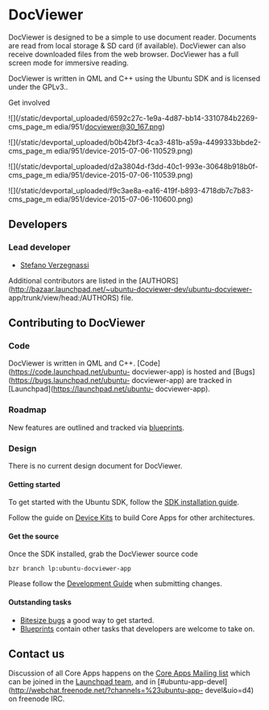 





# DocViewer

DocViewer is designed to be a simple to use document reader. Documents are
read from local storage & SD card (if available). DocViewer can also receive
downloaded files from the web browser. DocViewer has a full screen mode for
immersive reading.

DocViewer is written in QML and C++ using the Ubuntu SDK and is licensed under
the GPLv3..

Get involved

![](/static/devportal_uploaded/6592c27c-1e9a-4d87-bb14-3310784b2269-cms_page_m
edia/951/docviewer@30_167.png)





![](/static/devportal_uploaded/b0b42bf3-4ca3-481b-a59a-4499333bbde2-cms_page_m
edia/951/device-2015-07-06-110529.png)

![](/static/devportal_uploaded/d2a3804d-f3dd-40c1-993e-30648b918b0f-cms_page_m
edia/951/device-2015-07-06-110539.png)

![](/static/devportal_uploaded/f9c3ae8a-ea16-419f-b893-4718db7c7b83-cms_page_m
edia/951/device-2015-07-06-110600.png)

















## Developers

### Lead developer

  * [Stefano Verzegnassi](https://launchpad.net/~verzegnassi-stefano)

Additional contributors are listed in the
[AUTHORS](http://bazaar.launchpad.net/~ubuntu-docviewer-dev/ubuntu-docviewer-
app/trunk/view/head:/AUTHORS) file.

####

## Contributing to DocViewer

### Code

DocViewer is written in QML and C++. [Code](https://code.launchpad.net/ubuntu-
docviewer-app) is hosted and [Bugs](https://bugs.launchpad.net/ubuntu-
docviewer-app) are tracked in [Launchpad](https://launchpad.net/ubuntu-
docviewer-app).

### Roadmap

New features are outlined and tracked via
[blueprints](https://blueprints.launchpad.net/ubuntu-docviewer-app).

### Design

There is no current design document for DocViewer.

#### Getting started

To get started with the Ubuntu SDK, follow the [SDK installation
guide](https://developer.ubuntu.com/en/start/ubuntu-sdk/installing-the-sdk/).

Follow the guide on [Device
Kits](https://developer.ubuntu.com/en/start/ubuntu-sdk/using-device-kits/) to
build Core Apps for other architectures.

#### Get the source

Once the SDK installed, grab the DocViewer source code

    bzr branch lp:ubuntu-docviewer-app

Please follow the [Development
Guide](https://wiki.ubuntu.com/Touch/CoreApps/DevelopmentGuide) when
submitting changes.

#### Outstanding tasks

  * [Bitesize bugs](https://bugs.launchpad.net/ubuntu-docviewer-app/+bugs?field.tag=bitesize) a good way to get started.
  * [Blueprints](https://blueprints.launchpad.net/ubuntu-docviewer-app) contain other tasks that developers are welcome to take on.

## Contact us

Discussion of all Core Apps happens on the [Core Apps Mailing
list](https://lists.launchpad.net/ubuntu-touch-coreapps/) which can be joined
in the [Launchpad team](https://launchpad.net/~ubuntu-touch-coreapps), and in
[#ubuntu-app-devel](http://webchat.freenode.net/?channels=%23ubuntu-app-
devel&uio=d4) on freenode IRC.





